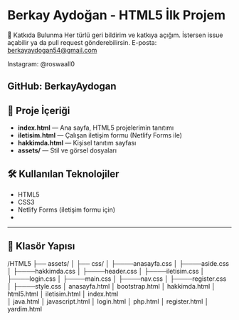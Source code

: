 # Berkay Aydoğan - HTML5 İlk Projem

🤝 Katkıda Bulunma
Her türlü geri bildirim ve katkıya açığım. İstersen issue açabilir ya da pull request gönderebilirsin.
E-posta: berkayaydogan54@gmail.com

Instagram: @roswaall0

GitHub: BerkayAydogan
---

## 🚀 Proje İçeriği

- **index.html** — Ana sayfa, HTML5 projelerimin tanıtımı  
- **iletisim.html** — Çalışan iletişim formu (Netlify Forms ile)  
- **hakkimda.html** — Kişisel tanıtım sayfası  
- **assets/** — Stil ve görsel dosyaları

## 🛠️ Kullanılan Teknolojiler

- HTML5  
- CSS3  
- Netlify Forms (iletişim formu için)
- 
---

## 📂 Klasör Yapısı
/HTML5
├── assets/
│ ├── css/
│ ├────anasayfa.css
│ ├────aside.css
│ ├────hakkimda.css
│ ├────header.css
│ ├────iletisim.css
│ ├────login.css
│ ├────main.css
│ ├────nav.css
│ ├────register.css
│ ├────style.css
│ anasayfa.html
│ bootstrap.html
│ hakkimda.html
│ html5.html
│ iletisim.html
│ index.html    
│ java.html
│ javascript.html
│ login.html
│ php.html
│ register.html
│ yardim.html
